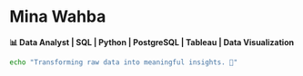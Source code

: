 # Mina Wahba  

**📊 Data Analyst | SQL | Python | PostgreSQL | Tableau | Data Visualization**  

```bash
echo "Transforming raw data into meaningful insights. 🚀"

